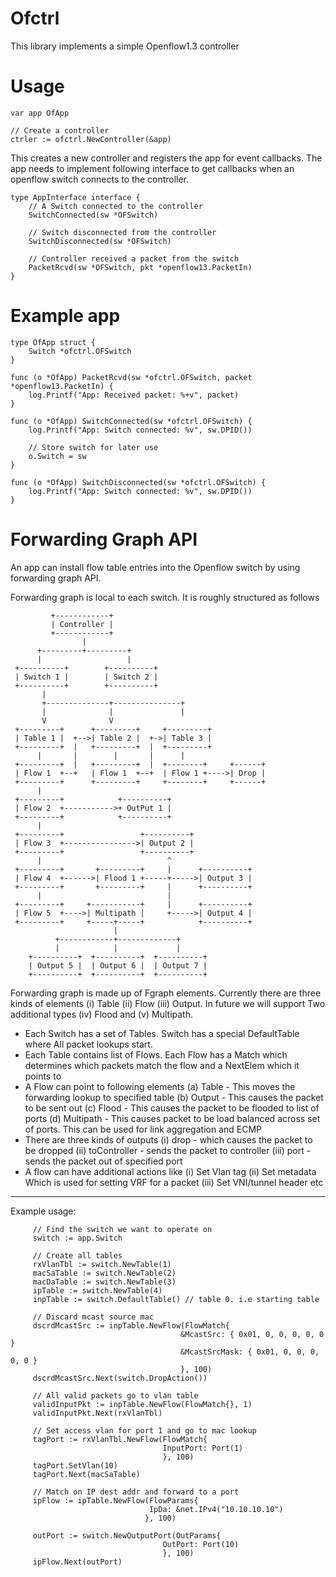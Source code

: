 # Ofctrl

This library implements a simple Openflow1.3 controller

# Usage

    var app OfApp
    
    // Create a controller
    ctrler := ofctrl.NewController(&app)

This creates a new controller and registers the app for event callbacks. The app needs to implement following interface to get callbacks when an openflow switch connects to the controller.


    type AppInterface interface {
        // A Switch connected to the controller
        SwitchConnected(sw *OFSwitch)
    
        // Switch disconnected from the controller
        SwitchDisconnected(sw *OFSwitch)
    
        // Controller received a packet from the switch
        PacketRcvd(sw *OFSwitch, pkt *openflow13.PacketIn)
    }

# Example app

    type OfApp struct {
        Switch *ofctrl.OFSwitch
    }
    
    func (o *OfApp) PacketRcvd(sw *ofctrl.OFSwitch, packet *openflow13.PacketIn) {
        log.Printf("App: Received packet: %+v", packet)
    }
    
    func (o *OfApp) SwitchConnected(sw *ofctrl.OFSwitch) {
        log.Printf("App: Switch connected: %v", sw.DPID())
    
        // Store switch for later use
        o.Switch = sw
    }
    
    func (o *OfApp) SwitchDisconnected(sw *ofctrl.OFSwitch) {
        log.Printf("App: Switch connected: %v", sw.DPID())
    }

# Forwarding Graph API
An app can install flow table entries into the Openflow switch by using forwarding graph API.


 Forwarding graph is local to each switch. It is roughly structured as follows
```
         +------------+
         | Controller |
         +------------+
                |
      +---------+---------+
      |                   |
 +----------+        +----------+
 | Switch 1 |        | Switch 2 |
 +----------+        +----------+
       |
       +--------------+---------------+
       |              |               |
       V              V
 +---------+      +---------+     +---------+
 | Table 1 |  +-->| Table 2 |  +->| Table 3 |
 +---------+  |   +---------+  |  +---------+
      |       |        |       |      |
 +---------+  |   +---------+  |  +--------+     +------+
 | Flow 1  +--+   | Flow 1  +--+  | Flow 1 +---->| Drop |
 +---------+      +---------+     +--------+     +------+
      |
 +---------+            +----------+
 | Flow 2  +----------->+ OutPut 1 |
 +---------+            +----------+
      |
 +---------+                 +----------+
 | Flow 3  +---------------->| Output 2 |
 +---------+                 +----------+
      |                            ^
 +---------+       +---------+     |      +----------+
 | Flow 4  +------>| Flood 1 +-----+----->| Output 3 |
 +---------+       +---------+     |      +----------+
      |                            |
 +---------+     +-----------+     |      +----------+
 | Flow 5  +---->| Multipath |     +----->| Output 4 |
 +---------+     +-----+-----+            +----------+
                       |
          +------------+-------------+
          |            |             |
    +----------+  +----------+  +----------+
    | Output 5 |  | Output 6 |  | Output 7 |
    +----------+  +----------+  +----------+
```

 Forwarding graph is made up of Fgraph elements. Currently there are three
 kinds of elements (i) Table (ii) Flow (iii) Output. In future we will support
 Two additional types (iv) Flood and (v) Multipath.
 - Each Switch has a set of Tables. Switch has a special DefaultTable where
   All packet lookups start.
 - Each Table contains list of Flows. Each Flow has a Match which determines
   which packets match the flow and a NextElem which it points to
 - A Flow can point to following elements
      (a) Table - This moves the forwarding lookup to specified table
      (b) Output - This causes the packet to be sent out
      (c) Flood  - This causes the packet to be flooded to list of ports
      (d) Multipath - This causes packet to be load balanced across set of
                      ports. This can be used for link aggregation and ECMP
 - There are three kinds of outputs
      (i) drop - which causes the packet to be dropped
      (ii) toController - sends the packet to controller
      (iii) port - sends the packet out of specified port
 - A flow can have additional actions like (i) Set Vlan tag (ii) Set metadata
   Which is used for setting VRF for a packet (iii) Set VNI/tunnel header etc

 ----------------------------------------------------------------
 Example usage:
```
     // Find the switch we want to operate on
     switch := app.Switch
     
     // Create all tables
     rxVlanTbl := switch.NewTable(1)
     macSaTable := switch.NewTable(2)
     macDaTable := switch.NewTable(3)
     ipTable := switch.NewTable(4)
     inpTable := switch.DefaultTable() // table 0. i.e starting table
    
     // Discard mcast source mac
     dscrdMcastSrc := inpTable.NewFlow(FlowMatch{
                                      &McastSrc: { 0x01, 0, 0, 0, 0, 0 }
                                      &McastSrcMask: { 0x01, 0, 0, 0, 0, 0 }
                                      }, 100)
     dscrdMcastSrc.Next(switch.DropAction())
    
     // All valid packets go to vlan table
     validInputPkt := inpTable.NewFlow(FlowMatch{}, 1)
     validInputPkt.Next(rxVlanTbl)
    
     // Set access vlan for port 1 and go to mac lookup
     tagPort := rxVlanTbl.NewFlow(FlowMatch{
                                  InputPort: Port(1)
                                  }, 100)
     tagPort.SetVlan(10)
     tagPort.Next(macSaTable)
    
     // Match on IP dest addr and forward to a port
     ipFlow := ipTable.NewFlow(FlowParams{
                               IpDa: &net.IPv4("10.10.10.10")
                              }, 100)
    
     outPort := switch.NewOutputPort(OutParams{
                                  OutPort: Port(10)
                                  }, 100)
     ipFlow.Next(outPort)
```
